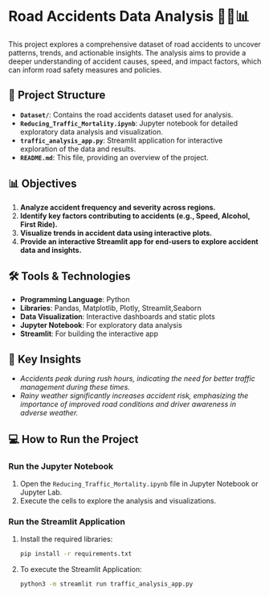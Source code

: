 # Road Accidents Data Analysis 🚗💥📊

This project explores a comprehensive dataset of road accidents to uncover patterns, trends, and actionable insights. The analysis aims to provide a deeper understanding of accident causes, speed, and impact factors, which can inform road safety measures and policies.

## 📁 Project Structure

- **`Dataset/`**: Contains the road accidents dataset used for analysis.
- **`Reducing_Traffic_Mortality.ipynb`**: Jupyter notebook for detailed exploratory data analysis and visualization.  
- **`traffic_analysis_app.py`**: Streamlit application for interactive exploration of the data and results.  
- **`README.md`**: This file, providing an overview of the project.

## 📊 Objectives

1. **Analyze accident frequency and severity across regions.**  
2. **Identify key factors contributing to accidents (e.g., Speed, Alcohol, First Ride).**  
3. **Visualize trends in accident data using interactive plots.**  
4. **Provide an interactive Streamlit app for end-users to explore accident data and insights.**

## 🛠️ Tools & Technologies

- **Programming Language**: Python  
- **Libraries**: Pandas, Matplotlib, Plotly, Streamlit,Seaborn
- **Data Visualization**: Interactive dashboards and static plots  
- **Jupyter Notebook**: For exploratory data analysis  
- **Streamlit**: For building the interactive app  

## 📌 Key Insights

- *Accidents peak during rush hours, indicating the need for better traffic management during these times.*  
- *Rainy weather significantly increases accident risk, emphasizing the importance of improved road conditions and driver awareness in adverse weather.*

## 💻 How to Run the Project

### Run the Jupyter Notebook

1. Open the `Reducing_Traffic_Mortality.ipynb` file in Jupyter Notebook or Jupyter Lab.  
2. Execute the cells to explore the analysis and visualizations.

### Run the Streamlit Application

1. Install the required libraries:  
   ```bash
   pip install -r requirements.txt

2. To execute the Streamlit Application:
   ```bash
   python3 -m streamlit run traffic_analysis_app.py
   
